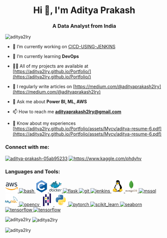 <h1 align="center">Hi 👋, I'm Aditya Prakash</h1>
<h3 align="center">A Data Analyst from India</h3>

<p align="left"> <img src="https://komarev.com/ghpvc/?username=aditya2lry&label=Profile%20views&color=0e75b6&style=flat" alt="aditya2lry" /> </p>

- 🔭 I’m currently working on [CICD-USING-JENKINS](https://github.com/aditya2lry/CICD-USING-JENKINS)

- 🌱 I’m currently learning **DevOps**

- 👨‍💻 All of my projects are available at [https://aditya2lry.github.io/Portfolio/](https://aditya2lry.github.io/Portfolio/)

- 📝 I regularly write articles on [https://medium.com/@adityaprakash2lry](https://medium.com/@adityaprakash2lry)

- 💬 Ask me about **Power BI, ML, AWS**

- 📫 How to reach me **adityaprakash2lry@gmail.com**

- 📄 Know about my experiences [https://aditya2lry.github.io/Portfolio/assets/Mycv/aditya-resume-6.pdf](https://aditya2lry.github.io/Portfolio/assets/Mycv/aditya-resume-6.pdf)

<h3 align="left">Connect with me:</h3>
<p align="left">
<a href="https://linkedin.com/in/aditya-prakash-05ab95233" target="blank"><img align="center" src="https://raw.githubusercontent.com/rahuldkjain/github-profile-readme-generator/master/src/images/icons/Social/linked-in-alt.svg" alt="aditya-prakash-05ab95233" height="30" width="40" /></a>
<a href="https://kaggle.com/https://www.kaggle.com/phdyhv" target="blank"><img align="center" src="https://raw.githubusercontent.com/rahuldkjain/github-profile-readme-generator/master/src/images/icons/Social/kaggle.svg" alt="https://www.kaggle.com/phdyhv" height="30" width="40" /></a>
</p>

<h3 align="left">Languages and Tools:</h3>
<p align="left"> <a href="https://aws.amazon.com" target="_blank" rel="noreferrer"> <img src="https://raw.githubusercontent.com/devicons/devicon/master/icons/amazonwebservices/amazonwebservices-original-wordmark.svg" alt="aws" width="40" height="40"/> </a> <a href="https://www.gnu.org/software/bash/" target="_blank" rel="noreferrer"> <img src="https://www.vectorlogo.zone/logos/gnu_bash/gnu_bash-icon.svg" alt="bash" width="40" height="40"/> </a> <a href="https://www.cprogramming.com/" target="_blank" rel="noreferrer"> <img src="https://raw.githubusercontent.com/devicons/devicon/master/icons/c/c-original.svg" alt="c" width="40" height="40"/> </a> <a href="https://www.docker.com/" target="_blank" rel="noreferrer"> <img src="https://raw.githubusercontent.com/devicons/devicon/master/icons/docker/docker-original-wordmark.svg" alt="docker" width="40" height="40"/> </a> <a href="https://flask.palletsprojects.com/" target="_blank" rel="noreferrer"> <img src="https://www.vectorlogo.zone/logos/pocoo_flask/pocoo_flask-icon.svg" alt="flask" width="40" height="40"/> </a> <a href="https://git-scm.com/" target="_blank" rel="noreferrer"> <img src="https://www.vectorlogo.zone/logos/git-scm/git-scm-icon.svg" alt="git" width="40" height="40"/> </a> <a href="https://www.jenkins.io" target="_blank" rel="noreferrer"> <img src="https://www.vectorlogo.zone/logos/jenkins/jenkins-icon.svg" alt="jenkins" width="40" height="40"/> </a> <a href="https://www.linux.org/" target="_blank" rel="noreferrer"> <img src="https://raw.githubusercontent.com/devicons/devicon/master/icons/linux/linux-original.svg" alt="linux" width="40" height="40"/> </a> <a href="https://www.mongodb.com/" target="_blank" rel="noreferrer"> <img src="https://raw.githubusercontent.com/devicons/devicon/master/icons/mongodb/mongodb-original-wordmark.svg" alt="mongodb" width="40" height="40"/> </a> <a href="https://www.microsoft.com/en-us/sql-server" target="_blank" rel="noreferrer"> <img src="https://www.svgrepo.com/show/303229/microsoft-sql-server-logo.svg" alt="mssql" width="40" height="40"/> </a> <a href="https://www.mysql.com/" target="_blank" rel="noreferrer"> <img src="https://raw.githubusercontent.com/devicons/devicon/master/icons/mysql/mysql-original-wordmark.svg" alt="mysql" width="40" height="40"/> </a> <a href="https://opencv.org/" target="_blank" rel="noreferrer"> <img src="https://www.vectorlogo.zone/logos/opencv/opencv-icon.svg" alt="opencv" width="40" height="40"/> </a> <a href="https://pandas.pydata.org/" target="_blank" rel="noreferrer"> <img src="https://raw.githubusercontent.com/devicons/devicon/2ae2a900d2f041da66e950e4d48052658d850630/icons/pandas/pandas-original.svg" alt="pandas" width="40" height="40"/> </a> <a href="https://www.python.org" target="_blank" rel="noreferrer"> <img src="https://raw.githubusercontent.com/devicons/devicon/master/icons/python/python-original.svg" alt="python" width="40" height="40"/> </a> <a href="https://pytorch.org/" target="_blank" rel="noreferrer"> <img src="https://www.vectorlogo.zone/logos/pytorch/pytorch-icon.svg" alt="pytorch" width="40" height="40"/> </a> <a href="https://scikit-learn.org/" target="_blank" rel="noreferrer"> <img src="https://upload.wikimedia.org/wikipedia/commons/0/05/Scikit_learn_logo_small.svg" alt="scikit_learn" width="40" height="40"/> </a> <a href="https://seaborn.pydata.org/" target="_blank" rel="noreferrer"> <img src="https://seaborn.pydata.org/_images/logo-mark-lightbg.svg" alt="seaborn" width="40" height="40"/> </a> <a href="https://www.tensorflow.org" target="_blank" rel="noreferrer"> <img src="https://www.vectorlogo.zone/logos/tensorflow/tensorflow-icon.svg" alt="tensorflow" width="40" height="40"/> </a>
<a href="https://www.microsoft.com/en-us/power-platform/products/power-bi" target="_blank" rel="noreferrer"> <img src="https://logos-world.net/wp-content/uploads/2022/02/Microsoft-Power-BI-Symbol.png" alt="tensorflow" width="55" height="40"/> </a>
</p>

<p><img align="left" src="https://github-readme-stats.vercel.app/api/top-langs?username=aditya2lry&show_icons=true&locale=en&layout=compact" alt="aditya2lry" /></p>

<p>&nbsp;<img align="center" src="https://github-readme-stats.vercel.app/api?username=aditya2lry&show_icons=true&locale=en" alt="aditya2lry" /></p>

<p><img align="center" src="https://github-readme-streak-stats.herokuapp.com/?user=aditya2lry&" alt="aditya2lry" /></p>
